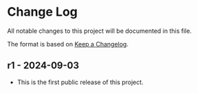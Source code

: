 # Change Log

All notable changes to this project will be documented in this file.

The format is based on [Keep a Changelog](http://keepachangelog.com/).

## r1 - 2024-09-03

- This is the first public release of this project.

